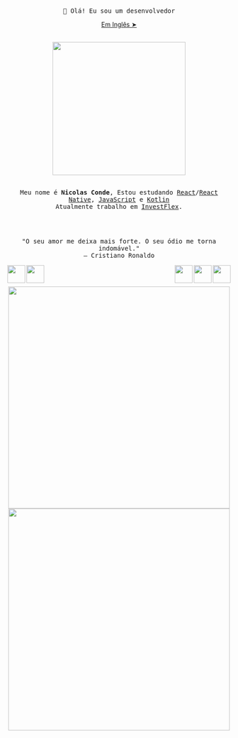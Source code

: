 <div align="center">
    <samp>
        👋 Olá! Eu sou um desenvolvedor
    </samp>
    <p align="center"><a href="./README.md">Em Inglês ➤</a></p>
    <br>
    <img src="https://media.giphy.com/media/5lAtcHWPAYFdS/giphy.gif" align="center" width="300">    
</div>
<br>

<samp>
    <p align="center">
        Meu nome é <strong>Nicolas Conde</strong>, Estou estudando <a href="https://pt-br.reactjs.org/">React</a>/<a href="https://reactnative.dev/">React Native</a>, <a href="">JavaScript</a> e <a href="https://developer.android.com/">Kotlin</a>
    <br>
        Atualmente trabalho em <a href="https://investflex.com.br/">InvestFlex</a>.
</samp>
<br>
<br>
<br>
<br>

<p align="center">
    "O seu amor me deixa mais forte. O seu ódio me torna indomável."
    <br>
    ― Cristiano Ronaldo
</p>

<div>
    <a href="https://www.linkedin.com/in/nicolas-conde/" ><img src="https://img.icons8.com/nolan/128/linkedin-circled.png" width="40" align="left">
    <a href="https://api.whatsapp.com/send?phone=5511984041727" ><img src="https://img.icons8.com/nolan/128/whatsapp.png" width="40" align="left"></a>
    <a><img src="https://img.icons8.com/color/144/000000/kotlin.png" width="40" align="right"></a>
    <a><img src="https://img.icons8.com/nolan/64/react-native.png" width="40" align="right"></a>
    <a><img src="https://img.icons8.com/nolan/96/javascript.png" width="40" align="right"></a>
</div>
<br>
<br>
<br>

<div display="flex" align="center">
    <img width="500" src="https://github-readme-stats.vercel.app/api?username=nicolasconde&show_icons=true&theme=nightowl"/>
    <img width="500" src="https://github-readme-stats.vercel.app/api/top-langs/?username=nicolasconde&layout=compact&theme=nightowl">
</div>